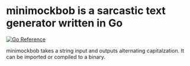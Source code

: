 # minimockbob is a sarcastic text generator written in Go

[![Go Reference](https://pkg.go.dev/badge/github.com/robotmaxtron/minimockbob.svg)](https://pkg.go.dev/github.com/robotmaxtron/minimockbob)

minimockbob takes a string input and outputs alternating capitalzation. It can be imported or compiled to a binary.

